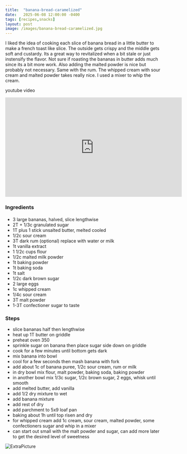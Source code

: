 ```yaml
---
title:  "banana-bread-caramelized"
date:   2025-06-08 12:00:00 -0400
tags: [recipes,snacks]
layout: post
image: /images/banana-bread-caramelized.jpg
---
```


I liked the idea of cooking each slice of banana bread in a little butter to make a french toast like slice. The outside gets crispy and the middle gets soft and custardy.  Its a great way to revitalized when a bit stale or just instensify the flavor. Not sure if roasting the bananas in butter adds much since its a bit more work.  Also adding the malted powder is nice but probably not necessary.  Same with the rum.  The whipped cream with sour cream and malted powder takes really nice.  I used a mixer to whip the cream.

youtube video
<iframe width="560" height="315" src="https://www.youtube.com/embed/XQ-qnnNvRXU" title="YouTube video player" frameborder="0" allow="accelerometer; autoplay; clipboard-write; encrypted-media; gyroscope; picture-in-picture; web-share" allowfullscreen></iframe>

### Ingredients
#### 
- 3 large bananas, halved, slice lengthwise
- 2T + 1/3c granulated sugar
- 1T plus 1 stick unsalted butter, melted cooled
- 1/2c sour cream
- 3T dark rum (optional) replace with water or milk
- 1t vanilla extract
- 1 1/2c cups flour
- 1/2c malted milk powder
- 1t baking powder
- 1t baking soda
- 1t salt
- 1/2c dark brown sugar
- 2 large eggs
- 1c whipped cream
- 1/4c sour cream
- 3T malt powder
- 1-3T confectioner sugar to taste

### Steps
- slice bananas half then lengthwise
- heat up 1T butter on griddle
- preheat oven 350
- sprinkle sugar on banana then place sugar side down on griddle
- cook for a few minutes until bottom gets dark
- mix banana into bowl
- cool for a few seconds then mash banana with fork
- add about 1c of banana puree, 1/2c sour cream, rum or milk
- in dry bowl mix flour, malt powder, baking soda, baking powder
- in another bowl mix 1/3c sugar, 1/2c brown sugar, 2 eggs, whisk until smooth
- add melted butter, add vanilla
- add 1/2 dry mixture to wet
- add banana mixture
- add rest of dry 
- add parchment to 5x9 loaf pan
- baking about 1h until top risen and dry
- for whipped cream add 1c cream, sour cream, malted powder, some confectioners sugar and whip in a mixer
- can start out small with the malt powder and sugar, can add more later to get the desired level of sweetness

![ExtraPicture](images/banana-bread-caramelized1.jpg)
